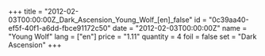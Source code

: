 +++
title = "2012-02-03T00:00:00Z_Dark_Ascension_Young_Wolf_[en]_false"
id = "0c39aa40-ef5f-40f1-a6dd-fbce91172c50"
date = "2012-02-03T00:00:00Z"
name = "Young Wolf"
lang = ["en"]
price = "1.11"
quantity = 4
foil = false
set = "Dark Ascension"
+++
